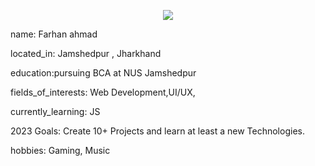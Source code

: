 <p align="center">
  <img src="https://capsule-render.vercel.app/api?type=waving&color=gradient&text=Hello!&height=100&section=header"/>
</p>
name: Farhan ahmad

located_in: Jamshedpur , Jharkhand

education:pursuing BCA at NUS Jamshedpur

fields_of_interests: Web Development,UI/UX,
  
currently_learning: JS

2023 Goals: Create 10+ Projects and learn at least a new Technologies.

hobbies: Gaming, Music


